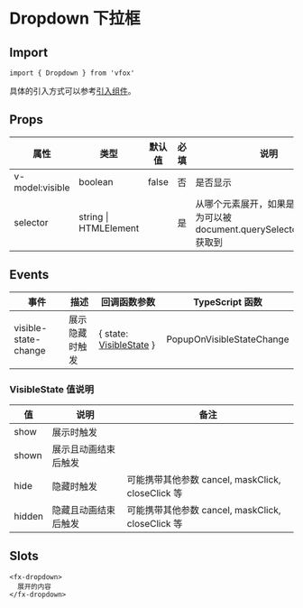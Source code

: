 # Dropdown 下拉框

## Import

```
import { Dropdown } from 'vfox'
```

具体的引入方式可以参考[引入组件](../guide/import.md)。

## Props

| 属性            | 类型                  | 默认值 | 必填 | 说明                                                                              |
| --------------- | --------------------- | ------ | ---- | --------------------------------------------------------------------------------- |
| v-model:visible | boolean               | false  | 否   | 是否显示                                                                          |
| selector        | string \| HTMLElement |        | 是   | 从哪个元素展开，如果是 string，则为可以被 document.querySelector(selector) 获取到 |

## Events

| 事件                 | 描述           | 回调函数参数                                                 | TypeScript 函数           |
| -------------------- | -------------- | ------------------------------------------------------------ | ------------------------- |
| visible-state-change | 展示隐藏时触发 | { state: [VisibleState](./Dropdown.md#visiblestate-值说明) } | PopupOnVisibleStateChange |

### VisibleState 值说明

| 值     | 说明                 | 备注                                              |
| ------ | -------------------- | ------------------------------------------------- |
| show   | 展示时触发           |                                                   |
| shown  | 展示且动画结束后触发 |                                                   |
| hide   | 隐藏时触发           | 可能携带其他参数 cancel, maskClick, closeClick 等 |
| hidden | 隐藏且动画结束后触发 | 可能携带其他参数 cancel, maskClick, closeClick 等 |

## Slots

```
<fx-dropdown>
  展开的内容
</fx-dropdown>
```
